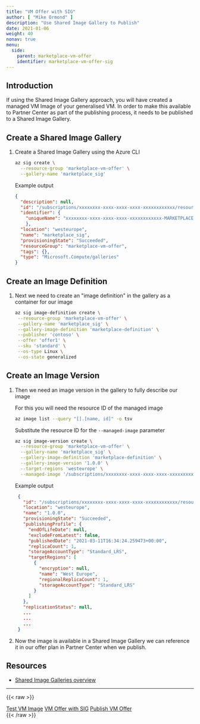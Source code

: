 ```yaml
---
title: "VM Offer with SIG"
author: [ "Mike Ormond" ]
description: "Use Shared Image Gallery to Publish"
date: 2021-01-06
weight: 40
nonav: true
menu:
  side:
    parent: marketplace-vm-offer
    identifier: marketplace-vm-offer-sig
---
```


## Introduction

If using the Shared Image Gallery approach, you will have created a managed VM Image of your generalised VM. In order to make this available to Partner Center as part of the publishing process, it needs to be published to a Shared Image Gallery.

## Create a Shared Image Gallery

1. Create a Shared Image Gallery using the Azure CLI

   ```bash
   az sig create \
     --resource-group 'marketplace-vm-offer' \
     --gallery-name 'marketplace_sig'
   ```

   Example output

   ```json
   {
     "description": null,
     "id": "/subscriptions/xxxxxxxx-xxxx-xxxx-xxxx-xxxxxxxxxxxx/resourceGroups/marketplace-vm-offer/providersMicrosoft.Compute/galleries/marketplace_sig",
     "identifier": {
       "uniqueName": "xxxxxxxx-xxxx-xxxx-xxxx-xxxxxxxxxxxx-MARKETPLACE_SIG"
       },
     "location": "westeurope",
     "name": "marketplace_sig",
     "provisioningState": "Succeeded",
     "resourceGroup": "marketplace-vm-offer",
     "tags": {},
     "type": "Microsoft.Compute/galleries"
   }
   ```

## Create an Image Definition

1. Next we need to create an "image definition" in the gallery as a container for our image

   ```bash
   az sig image-definition create \
    --resource-group 'marketplace-vm-offer' \
    --gallery-name 'marketplace_sig' \
    --gallery-image-definition 'marketplace-definition' \
    --publisher 'contoso' \
    --offer 'offer1' \
    --sku 'standard' \
    --os-type Linux \
    --os-state generalized
   ```

## Create an Image Version

1. Then we need an image version in the gallery to fully describe our image

   For this you will need the resource ID of the managed image

   ```bash
   az image list --query "[].[name, id]" -o tsv
   ```

    Substitute the resource ID for the ```--managed-image``` parameter

    ```bash
    az sig image-version create \
      --resource-group 'marketplace-vm-offer' \
      --gallery-name 'marketplace_sig' \
      --gallery-image-definition 'marketplace-definition' \
      --gallery-image-version '1.0.0' \
      --target-regions 'westeurope' \
      --managed-image '/subscriptions/xxxxxxxx-xxxx-xxxx-xxxx-xxxxxxxxxxxx/resourceGroups/MARKETPLACE-VM-OFFER/providers/Microsoft.Compute/images/marketplacevm-image'
    ```

   Example output

   ```json
    {
      "id": "/subscriptions/xxxxxxxx-xxxx-xxxx-xxxx-xxxxxxxxxxxx/resourceGroups/marketplace-vm-offer/providers/Microsoft.Compute/galleries/marketplace_sig/images/marketplace-definition/versions/1.0.0",
      "location": "westeurope",
      "name": "1.0.0",
      "provisioningState": "Succeeded",
      "publishingProfile": {
        "endOfLifeDate": null,
        "excludeFromLatest": false,
        "publishedDate": "2021-03-11T16:34:24.259473+00:00",
        "replicaCount": 1,
        "storageAccountType": "Standard_LRS",
        "targetRegions": [
          {
            "encryption": null,
            "name": "West Europe",
            "regionalReplicaCount": 1,
            "storageAccountType": "Standard_LRS"
          }
        ]
      },
      "replicationStatus": null,
      ...
      ...
      ...
    }
   ```

1. Now the image is available in a Shared Image Gallery we can reference it in our offer plan in Partner Center when we publish.

## Resources

* [Shared Image Galleries overview](https://docs.microsoft.com/azure/virtual-machines/shared-image-galleries)

---

{{< raw >}}
  <nav class="paginate-container" aria-label="Pagination">
    <div class="pagination">
      <a class="previous_page" rel="next" href="../vmoffer-test" aria-label="Previous Page">Test VM Image</a>
      <!-- <span class="previous_page" aria-disabled="true">Previous</span> -->
      <a class="text-gray-light" href="." aria-label="Top">VM Offer with SIG</a>
      <a class="next_page" rel="next" href="../vmpublish" aria-label="Next Page">Publish VM Offer</a>
      <!-- <span class="next_page" aria-disabled="true">Next</span> -->
    </div>
  </nav>
{{< /raw >}}
